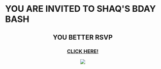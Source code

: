 <!DOCTYPE html>
<html>


<head>

<link href="./dist/css/bootstrap.css" rel="stylesheet">
<link href="index.css" type="text/css" rel="stylesheet">
<script type="text/javascript" src="index.js"></script>
<link href="https://fonts.googleapis.com/css?family=Open+Sans:800i" rel="stylesheet">

<script src="http://maxcdn.bootstrapcdn.com/bootstrap/3.3.5/js/bootstrap.min.js"></script>
<script src="https://ajax.googleapis.com/ajax/libs/jquery/2.1.4/jquery.min.js"></script>
<script src="https://ajax.googleapis.com/ajax/libs/jquery/1.11.3/jquery.min.js"></script>

<!-- Global site tag (gtag.js) - Google Analytics -->
<script async src="https://www.googletagmanager.com/gtag/js?id=UA-109825851-1"></script>
<script>
  window.dataLayer = window.dataLayer || [];
  function gtag(){dataLayer.push(arguments);}
  gtag('js', new Date());

  gtag('config', 'UA-109825851-1');
</script>


<meta name="viewport" content="width=device-width, inital-scale=1.0">


<title>YOU ARE INVITED TO SHAQ'S BDAY BASH</title>

</head>



<body>

<div id="rainbow">
<div class="container" >
      <div class="col-sm-12">
        <br>
        <h1>YOU ARE INVITED TO SHAQ'S BDAY BASH</h1>
      </div>
</div>

<div class="container" >
      <div align="center" class="col-sm-12">
        <h2>YOU BETTER RSVP</h2>
      </div>
</div>

<div id="clickhere" class="container" >
        <div align="center" class="col-sm-12">
        <h3><a href="rspv.html"> CLICK HERE!</a></h3>
        </div>
</div>


<div>
  <div id="twitter" class="container">
  <div align="center" class="col-sm-12">
  <a target="_blank"
  href="https://twitter.com/intent/tweet?text=SHAQ%20IS%20HAVIN%20A%20PARTAY!%20RSVP%20NOW%20https://evie4411.github.io/20112017/">
  <img src="https://evie4411.github.io/20112017/images/twitter.png"></a>
</div>
</div>
</div>
</div>





</body>

<!-- Sandwich from: © Kosoff | <a href="http://www.dreamstime.com/">Dreamstime Stock Photos</a> & <a href="http://www.stockfreeimages.com/">Stock Free Images</a> -->
</html>

